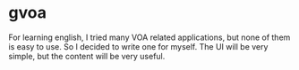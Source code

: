 gvoa
====

For learning english, I tried many VOA related applications, but none of them is easy to use. So I decided to write one for myself.  The UI will be very simple, but the content will be very useful. 

